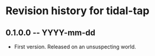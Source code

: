 # Revision history for tidal-tap

## 0.1.0.0 -- YYYY-mm-dd

* First version. Released on an unsuspecting world.
